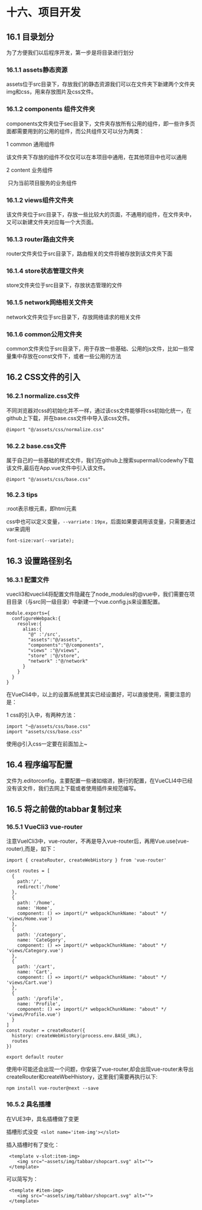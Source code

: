 # 十六、项目开发

## 16.1 目录划分

为了方便我们以后程序开发，第一步是将目录进行划分

### 16.1.1 assets静态资源

assets位于src目录下，存放我们的静态资源我们可以在文件夹下新建两个文件夹img和css，用来存放图片及css文件。

### 16.1.2 components 组件文件夹

components文件夹位于sec目录下，文件夹存放所有公用的组件，即一些许多页面都需要用到的公用的组件，而公共组件又可以分为两类：

1 common 通用组件

​	该文件夹下存放的组件不仅仅可以在本项目中通用，在其他项目中也可以通用

2 content 业务组件

​	只为当前项目服务的业务组件

### 16.1.2 views组件文件夹

该文件夹位于src目录下，存放一些比较大的页面，不通用的组件，在文件夹中，又可以新建文件夹对应每一个大页面。

### 16.1.3 router路由文件夹

router文件夹位于src目录下，路由相关的文件将被存放到该文件夹下面

### 16.1.4 store状态管理文件夹

store文件夹位于src目录下，存放状态管理的文件

### 16.1.5 network网络相关文件夹

network文件夹位于src目录下，存放网络请求的相关文件

### 16.1.6 common公用文件夹

common文件夹位于src目录下，用于存放一些基础、公用的js文件，比如一些常量集中存放在const文件下，或者一些公用的方法

## 16.2 CSS文件的引入

### 16.2.1 normalize.css文件

不同浏览器对css的初始化并不一样，通过该css文件能够将css初始化统一，在github上下载，并在base.css文件中导入该css文件。

```
@import "@/assets/css/normalize.css"
```

### 16.2.2 base.css文件

属于自己的一些基础的样式文件，我们在github上搜索supermall/codewhy下载该文件,最后在App.vue文件中引入该文件。

```
@import "@/assets/css/base.css"
```

### 16.2.3 tips  

:root表示根元素，即html元素

css中也可以定义变量，`--varriate：19px`，后面如果要调用该变量，只需要通过var来调用

```
font-size:var(--variate);
```

## 16.3 设置路径别名

### 16.3.1 配置文件

vuecli3和vuecli4将配置文件隐藏在了node_modules的@vue中，我们需要在项目目录（与src同一级目录）中新建一个vue.config.js来设置配置。

```
module.exports={
  configureWebpack:{
    resolve:{
      alias:{
        "@" :'/src',
        "assets":"@/assets",
        "components":"@/components",
        "views" :"@/views",
        "store" :"@/store",
        "network" :"@/network"
      }
    }
  }
}
```

在VueCli4中，以上的设置系统里其实已经设置好，可以直接使用，需要注意的是：

1 css的引入中，有两种方法：

```
import "~@/assets/css/base.css"
import "assets/css/base.css"
```

使用@引入css一定要在前面加上~

## 16.4 程序编写配置

文件为.editorconfig，主要配置一些诸如缩进，换行的配置，在VueCLI4中已经没有该文件，我们去网上下载或者使用插件来规范编写。

## 16.5 将之前做的tabbar复制过来

### 16.5.1 VueCli3 vue-router

注意VuelCli3中，vue-router，不再是导入vue-router后，再用Vue.use(vue-router),而是，如下：

```
import { createRouter, createWebHistory } from 'vue-router'

const routes = [
  {
    path:'/',
    redirect:'/home'
  },
  {
    path: '/home',
    name: 'Home',
    component: () => import(/* webpackChunkName: "about" */ 'views/Home.vue')
  },
  {
    path: '/category',
    name: 'CateGgory',
    component: () => import(/* webpackChunkName: "about" */ 'views/Category.vue')
  },
  {
    path: '/cart',
    name: 'Cart',
    component: () => import(/* webpackChunkName: "about" */ 'views/Cart.vue')
  },
  {
    path: '/profile',
    name: 'Profile',
    component: () => import(/* webpackChunkName: "about" */ 'views/Profile.vue')
  }
]
const router = createRouter({
  history: createWebHistory(process.env.BASE_URL),
  routes
})

export default router

```

使用中可能还会出现一个问题，你安装了vue-router,却会出现vue-router未导出createRouter和createWbeHhistory，这里我们需要再执行以下:

`npm install vue-router@next --save`

### 16.5.2 具名插槽

在VUE3中，具名插槽做了变更

插槽形式没变` <slot name='item-img'></slot>`

插入插槽时有了变化：

```
 <template v-slot:item-img>
    <img src="~assets/img/tabbar/shopcart.svg" alt="">
 </template>
```

可以简写为：

```
 <template #item-img>
    <img src="~assets/img/tabbar/shopcart.svg" alt="">
 </template>
```

